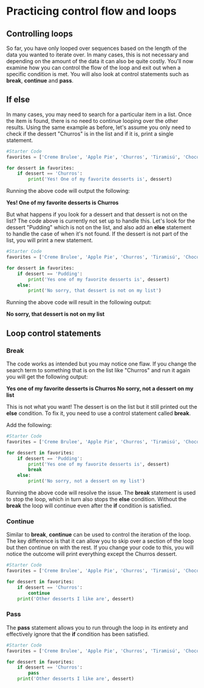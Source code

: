 # Practicing control flow and loops

## Controlling loops

So far, you have only looped over sequences based on the length of the data you wanted to iterate over. In many cases, this is not necessary and depending on the amount of the data it can also be quite costly. You'll now examine how you can control the flow of the loop and exit out when a specific condition is met. You will also look at control statements such as <b>break</b>, <b>continue</b> and <b>pass</b>. 

## If else

In many cases, you may need to search for a particular item in a list. Once the item is found, there is no need to continue looping over the other results. Using the same example as before, let's assume you only need to check if the dessert "Churros" is in the list and if it is, print a single statement. 

```python
#Starter Code
favorites = ['Creme Brulee', 'Apple Pie', 'Churros', 'Tiramisú', 'Chocolate Cake']

for dessert in favorites:
    if dessert == 'Churros':
        print('Yes! One of my favorite desserts is', dessert)        
```

Running the above code will output the following:

<b>Yes! One of my favorite desserts is Churros</b>

But what happens if you look for a dessert and that dessert is not on the list? The code above is currently not set up to handle this. Let's look for the dessert "Pudding" which is not on the list, and also add an <b>else</b> statement to handle the case of when it's not found. If the dessert is not part of the list, you will print a new statement.

```python
#Starter Code
favorites = ['Creme Brulee', 'Apple Pie', 'Churros', 'Tiramisú', 'Chocolate Cake']

for dessert in favorites:
    if dessert == 'Pudding':
        print('Yes one of my favorite desserts is', dessert) 
    else:
        print('No sorry, that dessert is not on my list')
```

Running the above code will result in the following output:

<b>No sorry, that dessert is not on my list</b>

## Loop control statements

### Break

The code works as intended but you may notice one flaw. If you change the search term to something that is on the list like "Churros" and run it again you will get the following output:

<b>Yes one of my favorite desserts is Churros No sorry, not a dessert on my list</b>

This is not what you want! The dessert is on the list but it still printed out the <b>else</b> condition. To fix it, you need to use a control statement called <b>break</b>. 

Add the following:

```python
#Starter Code
favorites = ['Creme Brulee', 'Apple Pie', 'Churros', 'Tiramisú', 'Chocolate Cake']

for dessert in favorites:
    if dessert == 'Pudding':
        print('Yes one of my favorite desserts is', dessert)
        break 
    else:
        print('No sorry, not a dessert on my list')
```

Running the above code will resolve the issue. The <b>break</b> statement is used to stop the loop, which in turn also stops the <b>else</b> condition. Without the <b>break</b> the loop will continue even after the <b>if</b> condition is satisfied.

### Continue

Similar to <b>break</b>, <b>continue</b> can be used to control the iteration of the loop. The key difference is that it can allow you to skip over a section of the loop but then continue on with the rest. If you change your code to this, you will notice the outcome will print everything except the Churros dessert.

```python
#Starter Code
favorites = ['Creme Brulee', 'Apple Pie', 'Churros', 'Tiramisú', 'Chocolate Cake']

for dessert in favorites:
    if dessert == 'Churros':
        continue
    print('Other desserts I like are', dessert) 
```

### Pass

The <b>pass</b> statement allows you to run through the loop in its entirety and effectively ignore that the <b>if</b> condition has been satisfied.

```python
#Starter Code
favorites = ['Creme Brulee', 'Apple Pie', 'Churros', 'Tiramisú', 'Chocolate Cake']

for dessert in favorites:
    if dessert == 'Churros':
        pass
    print('Other desserts I like are', dessert) 
```